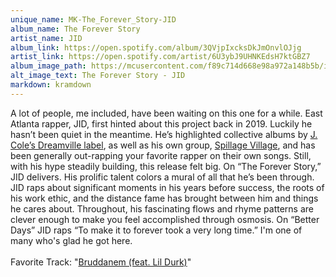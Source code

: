 ```yaml
---
unique_name: MK-The_Forever_Story-JID
album_name: The Forever Story
artist_name: JID
album_link: https://open.spotify.com/album/3QVjpIxcksDkJmOnvlOJjg
artist_link: https://open.spotify.com/artist/6U3ybJ9UHNKEdsH7ktGBZ7
album_image_path: https://mcusercontent.com/f89c714d668e98a972a148b5b/images/866b1764-8157-cf93-8b49-f1edbd0aa20e.jpeg
alt_image_text: The Forever Story - JID
markdown: kramdown
---
```


A lot of people, me included, have been waiting on this one for a while. East Atlanta rapper, JID, first hinted about this project back in 2019. Luckily he hasn’t been quiet in the meantime. He’s highlighted collective albums by <a href="https://open.spotify.com/album/2n3quCZ0anEa46j2IveacI?si=cDlJy1LuRn2bqzvnvL1WQg" style="mso-line-height-rule: exactly;-ms-text-size-adjust: 100%;-webkit-text-size-adjust: 100%;">J. Cole’s Dreamville label</a>, as well as his own group, <a href="https://open.spotify.com/album/2L13Kv0sx6GPAHo7QTZLAy?si=pWSt9QUoQzacBZVwcMtx3g" style="mso-line-height-rule: exactly;-ms-text-size-adjust: 100%;-webkit-text-size-adjust: 100%;">Spillage Village</a>, and has been generally out-rapping your favorite rapper on their own songs. Still, with his hype steadily building, this release felt big. On “The Forever Story,” JID delivers. His prolific talent colors a mural of all that he’s been through. JID raps about significant moments in his years before success, the roots of his work ethic, and the distance fame has brought between him and things he cares about. Throughout, his fascinating flows and rhyme patterns are clever enough to make you feel accomplished through osmosis. On “Better Days” JID raps “To make it to forever took a very long time.” I'm one of many who's glad he got here.
<br>
<br>
Favorite Track: "<a href="https://open.spotify.com/track/3n31mf1JGlRxAGwHwx3pDd">Bruddanem (feat. Lil Durk)</a>"
